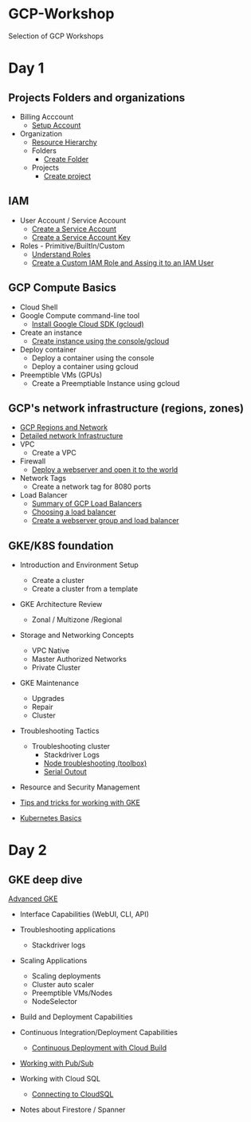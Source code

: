 # GCP-Workshop
Selection of GCP Workshops

# Day 1 

## Projects Folders and organizations 
- Billing Acccount
  - [Setup Account](https://codelabs.developers.google.com/codelabs/gcp-aws-accounts-and-billing-v2/index.html?index=..%2F..index#0)
- Organization  
  - [Resource Hierarchy](https://cloud.google.com/resource-manager/docs/cloud-platform-resource-hierarchy#resource-hierarchy-detail)
  - Folders
    - [Create Folder](https://cloud.google.com/resource-manager/docs/creating-managing-folders#creating-folders)
  - Projects
    - [Create project](https://cloud.google.com/resource-manager/docs/creating-managing-folders#creating_a_project_in_a_folder)
    

## IAM

- User Account / Service Account
  - [Create a Service Account](https://cloud.google.com/iam/docs/creating-managing-service-accounts)
  - [Create a Service Account Key](https://cloud.google.com/iam/docs/creating-managing-service-account-keys#creating_service_account_keys)
- Roles - Primitive/BuiltIn/Custom
  - [Understand Roles](https://cloud.google.com/iam/docs/understanding-roles#predefined_roles)
  - [Create a Custom IAM Role and Assing it to an IAM User](https://cloud.google.com/iam/docs/granting-roles-to-service-accounts#granting_access_to_a_service_account_for_a_resource)


## GCP Compute Basics
- Cloud Shell
- Google Compute command-line tool
  - [Install Google Cloud SDK (gcloud)](https://cloud.google.com/sdk/docs/downloads-versioned-archives) 
- Create an instance
  - [Create instance using the console/gcloud](https://codelabs.developers.google.com/codelabs/cloud-create-a-vm/index.html?index=..%2F..index#0)
- Deploy container
  - Deploy a container using the console
  - Deploy a container using gcloud
- Preemptible VMs (GPUs)
  - Create a Preemptiable Instance using gcloud

## GCP's network infrastructure (regions, zones)

- [GCP Regions and Network](https://cloud.google.com/about/locations/?tab=regions)
- [Detailed network Infrastructure](https://peering.google.com/#/infrastructure)
- VPC
  - Create a VPC
- Firewall
  - [Deploy a webserver and open it to the world](https://codelabs.developers.google.com/codelabs/cloud-compute-engine/index.html?index=..%2F..index#0)
- Network Tags
  - Create a network tag for 8080 ports
- Load Balancer
  - [Summary of GCP Load Balancers](https://cloud.google.com/load-balancing/docs/choosing-load-balancer#summary_of_cloud_load_balancers)
  - [Choosing a load balancer](https://cloud.google.com/load-balancing/images/choose-lb.svg)
  - [Create a webserver group and load balancer](https://codelabs.developers.google.com/codelabs/cloud-webapp-hosting-gce/index.html?index=..%2F..index#0)


## GKE/K8S foundation
- Introduction and Environment Setup
  - Create a cluster
  - Create a cluster from a template
- GKE Architecture Review
  - Zonal / Multizone /Regional

- Storage and Networking Concepts
  - VPC Native
  - Master Authorized Networks
  - Private Cluster
  
- GKE Maintenance
  - Upgrades
  - Repair
  - Cluster 
  
- Troubleshooting Tactics
  - Troubleshooting cluster
    - Stackdriver Logs
    - [Node troubleshooting (toolbox)](https://cloud.google.com/kubernetes-engine/docs/troubleshooting#ConnectivityIssues)
    - [Serial Outout](https://cloud.google.com/compute/docs/instances/viewing-serial-port-output#viewing_serial_port_output)

- Resource and Security Management

- [Tips and tricks for working with GKE](tips.md)

- [Kubernetes Basics](https://codelabs.developers.google.com/codelabs/cloud-orchestrate-with-kubernetes/#0)


# Day 2

## GKE deep dive

[Advanced GKE](Advanced-gke.md)

- Interface Capabilities (WebUI, CLI, API)
- Troubleshooting applications
  - Stackdriver logs
- Scaling Applications  
  - Scaling deployments
  - Cluster auto scaler
  - Preemptible VMs/Nodes
  - NodeSelector
  
  
- Build and Deployment Capabilities
- Continuous Integration/Deployment Capabilities
  - [Continuous Deployment with Cloud Build](https://codelabs.developers.google.com/codelabs/cloud-builder-gke-continuous-deploy/index.html?index=..%2F..index#0)
- [Working with Pub/Sub](https://cloud.google.com/kubernetes-engine/docs/tutorials/authenticating-to-cloud-platform) 
- Working with Cloud SQL
  - [Connecting to CloudSQL](https://codelabs.developers.google.com/codelabs/connecting-to-cloud-sql/index.html?index=..%2F..index#0) 
- Notes about Firestore / Spanner
